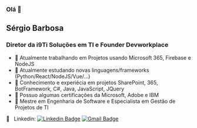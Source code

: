 ### Olá 👋

## Sérgio Barbosa

### Diretor da i9Ti Soluções em TI e Founder Devworkplace

- 🔭 Atualmente trabalhando em Projetos usando Microsoft 365, Firebase e NodeJS
- 🌱 Atualmente estudando novas linguagens/frameworks (Python/React/NodeJS/Vue/...)
- 👯 Conhecimento e experiêcia em projetos SharePoint, 365, BotFramework, C#, Java, JavaScript, JQuery
- 🤔 Possuo algumas certificações da Microsoft, Adobe e IBM
- 💬 Mestre em Engenharia de Software e Especialista em Gestão de Projetos de TI 

:email: &nbsp; Linkedin: [![Linkedin Badge](https://img.shields.io/badge/LinkedIn-klaus--dellano-blue)](https://www.linkedin.com/in/saabarbosa/) 
[![Gmail Badge](https://img.shields.io/badge/-klaus.dd.sa@gmail.com-c14438?style=flat-square&logo=Gmail&logoColor=white&link=mailto:saabarbosa@gmail.com)](mailto:saabarbosa@gmail.com)
